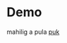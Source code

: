 # Demo
mahilig a pula
 [puk](https://media3.giphy.com/media/3o6UBlHJQT19wSgJQk/giphy.gif?cid=ecf05e474n9man0qexdnjg1cftqq010z39h1doutap5v9qhz&ep=v1_gifs_search&rid=giphy.gif&ct=g "god")
